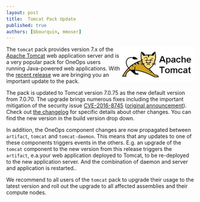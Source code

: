 ```yaml
---
layout: post
title:  Tomcat Pack Update
published: true
authors: [bbourquin, mmoser]
---
```


<img src="/assets/img/logos/integrations/tomcat.png" align="right"/>

The `tomcat`  pack provides version 7.x of the [Apache Tomcat](http://tomcat.apache.org/) web application server
and is a very popular pack for OneOps users running Java-powered web applications. With the 
[recent release](/general/blog/2017-02-16-oneops-release-170216stable.html) we are bringing you an important update to
the pack.

<!--more-->

The pack is updated to Tomcat version 7.0.75 as the new default version from 7.0.70. The upgrade brings numerous fixes
including the important mitigation of the security issue
[CVE-2016-8745](https://tomcat.apache.org/security-7.html#Fixed_in_Apache_Tomcat_7.0.75) 
([original announcement](http://mail-archives.apache.org/mod_mbox/tomcat-announce/201701.mbox/%3C04ead0cb-c989-1386-0fd1-a51ef80f7b57%40apache.org%3E)). 
Check out
[the changelog](http://tomcat.apache.org/tomcat-7.0-doc/changelog.html) for specific details about other changes. You
can find the new version in the build version drop down.

In addition, the OneOps component changes are now propagated between `artifact`, `tomcat` and `tomcat-daemon`. This means
that any updates to one of these components triggers events in the others. E.g. an upgrade of the `tomcat` component to
the new version from this release triggers the `artifact`, e.a.your web application deployed to Tomcat, to be re-deployed
to the new application server. And the combination of daemon and server and application is restarted..

We recommend to all users of the `tomcat` pack to upgrade their usage to the latest version and roll out the upgrade to
all affected assemblies and their compute nodes.
